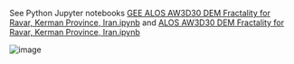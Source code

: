 See Python Jupyter notebooks [GEE ALOS AW3D30 DEM Fractality for Ravar, Kerman Province, Iran.ipynb](https://github.com/mobigroup/gis-snippets/blob/master/Iran%20Fractality/GEE%20ALOS%20AW3D30%20DEM%20Fractality%20for%20Ravar%2C%20Kerman%20Province%2C%20Iran.ipynb) and [ALOS AW3D30 DEM Fractality for Ravar, Kerman Province, Iran.ipynb](https://github.com/mobigroup/gis-snippets/blob/master/Iran%20Fractality/ALOS%20AW3D30%20DEM%20Fractality%20for%20Ravar%2C%20Kerman%20Province%2C%20Iran.ipynb)

![image](https://github.com/mobigroup/gis-snippets/blob/master/Iran%20Fractality/Fractality%20for%20Ravar%2C%20Kerman%20Province%2C%20Iran.jpg)
